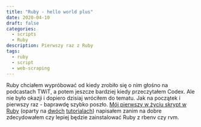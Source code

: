 ```yaml
---
title: "Ruby - hello world plus"
date: 2020-04-10
draft: false
categories:
  - scripts
  - Ruby
description: Pierwszy raz z Ruby
tags:
  - ruby
  - script
  - web-scraping
---
```


Ruby chciałem wypróbować od kiedy zrobiło się o nim głośno na podcastach TWiT, a potem jeszcze bardziej kiedy przeczytałem Codex. Ale nie było okazji i dopiero dzisiaj wróciłem do tematu. Jak na początek i pierwszy raz - baprawdę szybko poszło. [Mój pierwszy w życiu skrypt w Ruby](https://github.com/krzysiekwie/ruby-quick-scrapper) (oparty na [dwóch](https://www.distilled.net/nokogiri-and-ruby-web-scraping/) [tutorialach](https://school.geekwall.in/p/Cczq7Lng/build-a-web-scraper-with-ruby-in-less-than-30-minutes)) napisałem zanim na dobre zdecydowałem czy lepiej będzie zainstalować Ruby z rbenv czy rvm.
